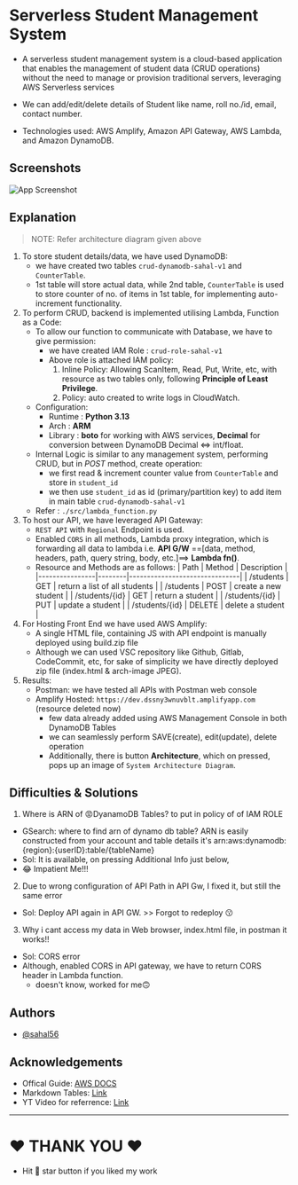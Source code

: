 # Serverless Student Management System

- A serverless student management system is a cloud-based application that enables the management of student data (CRUD operations) without the need to manage or provision traditional servers, leveraging AWS Serverless services
- We can add/edit/delete details of Student like name, roll no./id, email, contact number.

- Technologies used: AWS Amplify, Amazon API Gateway, AWS Lambda, and Amazon DynamoDB.


## Screenshots

![App Screenshot](https://via.placeholder.com/468x300?text=App+Screenshot+Here)


## Explanation

> NOTE: Refer architecture diagram given above

1. To store student details/data, we have used DynamoDB:
    - we have created two tables `crud-dynamodb-sahal-v1` and `CounterTable`.
    - 1st table will store actual data, while 2nd table, `CounterTable` is used to store counter of no. of items in 1st table, for implementing auto-increment functionality.
2. To perform CRUD, backend is implemented utilising Lambda, Function as a Code:
    - To allow our function to communicate with Database, we have to give permission:
        - we have created IAM Role : `crud-role-sahal-v1`
        - Above role is attached IAM policy:
            1. Inline Policy: Allowing ScanItem, Read, Put, Write, etc, with resource as two tables only, following **Principle of Least Privilege**.
            2. Policy: auto created to write logs in CloudWatch.
    - Configuration:
        - Runtime   : **Python 3.13**
        - Arch      : **ARM**
        - Library   : **boto** for working with AWS services, **Decimal** for conversion between DynamoDB Decimal <=> int/float.
    - Internal Logic is similar to any management system, performing CRUD, but in *POST* method, create operation:
        - we first read & increment counter value from `CounterTable` and store in `student_id`
        - we then use `student_id` as id (primary/partition key) to add item in main table `crud-dynamodb-sahal-v1`
    - Refer : `./src/lambda_function.py`
3. To host our API, we have leveraged API Gateway:
    - `REST API` with `Regional` Endpoint is used.
    - Enabled `CORS` in all methods, Lambda proxy integration, which is forwarding all data to lambda i.e. **API G/W** ==[data, method, headers, path, query string, body, etc.]==> **Lambda fn()**. 
    - Resource and Methods are as follows:
        | Path           | Method | Description                   |
        |----------------|--------|-------------------------------|
        | /students      | GET    | return a list of all students |
        | /students      | POST   | create a new student          |
        | /students/{id} | GET    | return a student              |
        | /students/{id} | PUT    | update a student              |
        | /students/{id} | DELETE | delete a student              |
4. For Hosting Front End we have used AWS Amplify:
    - A single HTML file, containing JS with API endpoint is manually deployed using build.zip file
    - Although we can used VSC repository like Github, Gitlab, CodeCommit, etc, for sake of simplicity we have directly deployed zip file (index.html & arch-image JPEG).
5. Results:
    - Postman: we have tested all APIs with Postman web console
    - Amplify Hosted: `https://dev.dssny3wnuvblt.amplifyapp.com` (resource deleted now)
        - few data already added using AWS Management Console in both DynamoDB Tables
        - we can seamlessly perform SAVE(create), edit(update), delete operation
        - Additionally, there is button **Architecture**, which on pressed, pops up an image of `System Architecture Diagram`.


## Difficulties & Solutions
1. Where is ARN of 😡DyanamoDB Tables? to put in policy of of IAM ROLE 
- GSearch: where to find arn of dynamo db table?
ARN is easily constructed from your account and table details it's 
arn:aws:dynamodb:{region}:{userID}:table/{tableName}
- Sol: It is available, on pressing Additional Info just below, 
- 😂 Impatient Me!!!

2. Due to wrong configuration of API Path in API Gw, I fixed it, but still the same error
- Sol: Deploy API again in API GW. >> Forgot to redeploy 😗

3. Why i cant access my data in Web browser, index.html file, in postman it works!!
- Sol: CORS error
- Although, enabled CORS in API gateway, we have to return CORS header in Lambda function.
    - doesn't know, worked for me🙃

## Authors
- [@sahal56](https://www.github.com/sahal56)


## Acknowledgements

 - Offical Guide: [AWS DOCS](https://docs.aws.amazon.com/apigateway/latest/developerguide/http-api-dynamo-db.html)
 - Markdown Tables: [Link](https://www.tablesgenerator.com/markdown_tables)
 - YT Video for referrence: [Link](https://www.youtube.com/watch?v=7bgUF6YESxA)

---
# ❤️ THANK YOU ❤️
- Hit 🎯 star button if you liked my work